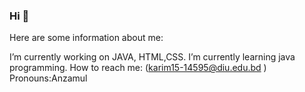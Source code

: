 ### Hi 👋

Here are some information about me:

I’m currently working on JAVA, HTML,CSS.
I’m currently learning java programming.
How to reach me: (karim15-14595@diu.edu.bd )
Pronouns:Anzamul

